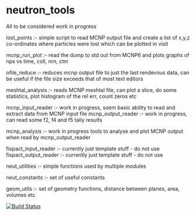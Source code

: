 # neutron_tools

All to be considered work in progress

lost_points :-	simple script to read MCNP output file and create a list of x,y,z co-ordinates where particles were lost 
		which can be plotted in visit

mcnp_run_plot :- read the dump to std out from MCNP6 and plots graphs of nps vs time, coll, nrn, ctm

ofile_reduce :-  reduces mcnp output file to just the last rendevous data, can be useful if the file size exceeds that of most text editors

meshtal_analysis :- reads MCNP meshtal file, can plot a slice, do some statistics, plot histogram of the rel err, count zeros etc

mcnp_input_reader :- work in progress, soem basic ability to read and extract data from MCNP input file
mcnp_output_reader :- work in progress, can read some f2, f4 and f5 tally results

mcnp_analysis :- work in progress tools to analyse and plot MCNP output when read by mcnp_output_reader

fispact_input_reader :- currently just template stuff - do not use
fispact_output_reader :- currently just template stuff - do not use

neut_utilities :- simple functions used by multiple modules

neut_constants :- set of useful constants

geom_utils :- set of geometry functions, distance between planes, area, volumes etc

[![Build Status](https://travis-ci.org/py1sl/neutron_tools.svg?branch=master)](https://travis-ci.org/py1sl/neutron_tools)

